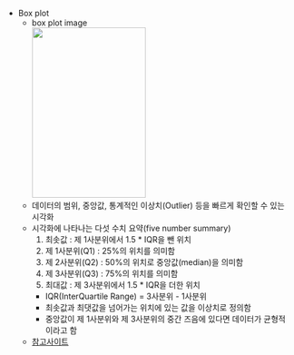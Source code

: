 * Box plot
    * box plot image <br> <img src="https://img1.daumcdn.net/thumb/R1280x0/?scode=mtistory2&fname=http%3A%2F%2Fcfile1.uf.tistory.com%2Fimage%2F99D3C43359C29437228FD1" width="200" height="300"> <br>
    * 데이터의 범위, 중앙값, 통계적인 이상치(Outlier) 등을 빠르게 확인할 수 있는 시각화
    * 시각화에 나타나는 다섯 수치 요약(five number summary)
        1. 최솟값 : 제 1사분위에서 1.5 * IQR을 뺀 위치
        2. 제 1사분위(Q1) : 25%의 위치를 의미함
        3. 제 2사분위(Q2) : 50%의 위치로 중앙값(median)을 의미함
        4. 제 3사분위(Q3) : 75%의 위치를 의미함
        5. 최대값 : 제 3사분위에서 1.5 * IQR을 더한 위치
        * IQR(InterQuartile Range) = 3사분위 - 1사분위
        * 최솟값과 최댓값을 넘어가는 위치에 있는 값을 이상치로 정의함
        * 중앙값이 제 1사분위와 제 3사분위의 중간 즈음에 있다면 데이터가 균형적이라고 함
    * [참고사이트](https://leebaro.tistory.com/entry/%EB%B0%95%EC%8A%A4-%ED%94%8C%EB%A1%AFbox-plot-%EC%84%A4%EB%AA%85)